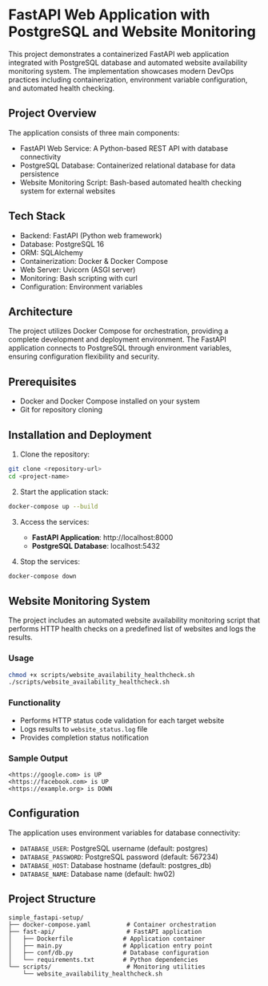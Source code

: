# FastAPI Web Application with PostgreSQL and Website Monitoring

This project demonstrates a containerized FastAPI web application integrated with PostgreSQL database and automated website availability monitoring system. The implementation showcases modern DevOps practices including containerization, environment variable configuration, and automated health checking.

## Project Overview

The application consists of three main components:
- FastAPI Web Service: A Python-based REST API with database connectivity
- PostgreSQL Database: Containerized relational database for data persistence
- Website Monitoring Script: Bash-based automated health checking system for external websites

## Tech Stack

- Backend: FastAPI (Python web framework)
- Database: PostgreSQL 16
- ORM: SQLAlchemy
- Containerization: Docker & Docker Compose
- Web Server: Uvicorn (ASGI server)
- Monitoring: Bash scripting with curl
- Configuration: Environment variables

## Architecture

The project utilizes Docker Compose for orchestration, providing a complete development and deployment environment. The FastAPI application connects to PostgreSQL through environment variables, ensuring configuration flexibility and security.

## Prerequisites

- Docker and Docker Compose installed on your system
- Git for repository cloning

## Installation and Deployment

1. Clone the repository:
```bash
git clone <repository-url>
cd <project-name>
```

2. Start the application stack:
```bash
docker-compose up --build
```

3. Access the services:
   - **FastAPI Application**: http://localhost:8000
   - **PostgreSQL Database**: localhost:5432

4. Stop the services:
```bash
docker-compose down
```

## Website Monitoring System

The project includes an automated website availability monitoring script that performs HTTP health checks on a predefined list of websites and logs the results.

### Usage

```bash
chmod +x scripts/website_availability_healthcheck.sh
./scripts/website_availability_healthcheck.sh
```

### Functionality

- Performs HTTP status code validation for each target website
- Logs results to `website_status.log` file
- Provides completion status notification

### Sample Output

```
<https://google.com> is UP
<https://facebook.com> is UP
<https://example.org> is DOWN
```

## Configuration

The application uses environment variables for database connectivity:

- `DATABASE_USER`: PostgreSQL username (default: postgres)
- `DATABASE_PASSWORD`: PostgreSQL password (default: 567234)
- `DATABASE_HOST`: Database hostname (default: postgres_db)
- `DATABASE_NAME`: Database name (default: hw02)

## Project Structure

```
simple_fastapi-setup/
├── docker-compose.yaml          # Container orchestration
├── fast-api/                    # FastAPI application
│   ├── Dockerfile              # Application container
│   ├── main.py                 # Application entry point
│   ├── conf/db.py              # Database configuration
│   └── requirements.txt        # Python dependencies
└── scripts/                     # Monitoring utilities
    └── website_availability_healthcheck.sh
```

